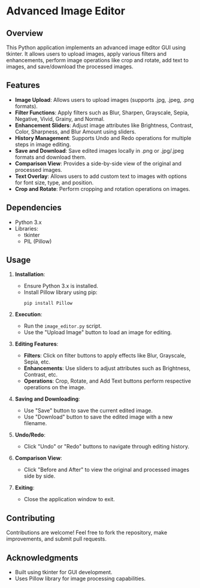 # Advanced Image Editor

## Overview
This Python application implements an advanced image editor GUI using tkinter. It allows users to upload images, apply various filters and enhancements, perform image operations like crop and rotate, add text to images, and save/download the processed images.

## Features
- **Image Upload**: Allows users to upload images (supports .jpg, .jpeg, .png formats).
- **Filter Functions**: Apply filters such as Blur, Sharpen, Grayscale, Sepia, Negative, Vivid, Grainy, and Normal.
- **Enhancement Sliders**: Adjust image attributes like Brightness, Contrast, Color, Sharpness, and Blur Amount using sliders.
- **History Management**: Supports Undo and Redo operations for multiple steps in image editing.
- **Save and Download**: Save edited images locally in .png or .jpg/.jpeg formats and download them.
- **Comparison View**: Provides a side-by-side view of the original and processed images.
- **Text Overlay**: Allows users to add custom text to images with options for font size, type, and position.
- **Crop and Rotate**: Perform cropping and rotation operations on images.

## Dependencies
- Python 3.x
- Libraries:
  - tkinter
  - PIL (Pillow)

## Usage
1. **Installation**:
   - Ensure Python 3.x is installed.
   - Install Pillow library using pip:
     ```
     pip install Pillow
     ```

2. **Execution**:
   - Run the `image_editor.py` script.
   - Use the "Upload Image" button to load an image for editing.

3. **Editing Features**:
   - **Filters**: Click on filter buttons to apply effects like Blur, Grayscale, Sepia, etc.
   - **Enhancements**: Use sliders to adjust attributes such as Brightness, Contrast, etc.
   - **Operations**: Crop, Rotate, and Add Text buttons perform respective operations on the image.

4. **Saving and Downloading**:
   - Use "Save" button to save the current edited image.
   - Use "Download" button to save the edited image with a new filename.

5. **Undo/Redo**:
   - Click "Undo" or "Redo" buttons to navigate through editing history.

6. **Comparison View**:
   - Click "Before and After" to view the original and processed images side by side.

7. **Exiting**:
   - Close the application window to exit.

## Contributing
Contributions are welcome! Feel free to fork the repository, make improvements, and submit pull requests.

## Acknowledgments
- Built using tkinter for GUI development.
- Uses Pillow library for image processing capabilities.
